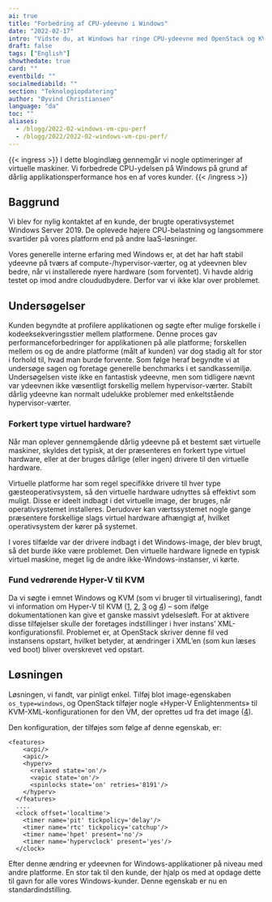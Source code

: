 ```yaml
---
ai: true
title: "Forbedring af CPU-ydeevne i Windows"
date: "2022-02-17"
intro: "Vidste du, at Windows har ringe CPU-ydeevne med OpenStack og KVM's standardindstillinger?"
draft: false
tags: ["English"]
showthedate: true
card: ""
eventbild: ""
socialmediabild: ""
section: "Teknologiopdatering"
author: "Øyvind Christiansen"
language: "da"
toc: ""
aliases:
  - /blogg/2022-02-windows-vm-cpu-perf
  - /blogg/2022/2022-02-windows-vm-cpu-perf/
---
```

{{< ingress >}}
I dette blogindlæg gennemgår vi nogle optimeringer af virtuelle maskiner. Vi forbedrede CPU-ydelsen på Windows på grund af dårlig applikationsperformance hos en af vores kunder.
{{< /ingress >}}

## Baggrund

Vi blev for nylig kontaktet af en kunde, der brugte operativsystemet Windows Server 2019. De oplevede højere CPU-belastning og langsommere svartider på vores platform end på andre IaaS-løsninger.

Vores generelle interne erfaring med Windows er, at det har haft stabil ydeevne på tværs af compute-/hypervisor-værter, og at ydeevnen blev bedre, når vi installerede nyere hardware (som forventet). Vi havde aldrig testet op imod andre cloududbydere. Derfor var vi ikke klar over problemet.

## Undersøgelser

Kunden begyndte at profilere applikationen og søgte efter mulige forskelle i kodeeksekveringsstier mellem platformene. Denne proces gav performanceforbedringer for applikationen på alle platforme; forskellen mellem os og de andre platforme (målt af kunden) var dog stadig alt for stor i forhold til, hvad man burde forvente. Som følge heraf begyndte vi at undersøge sagen og foretage generelle benchmarks i et sandkassemiljø. Undersøgelsen viste ikke en fantastisk ydeevne, men som tidligere nævnt var ydeevnen ikke væsentligt forskellig mellem hypervisor-værter. Stabilt dårlig ydeevne kan normalt udelukke problemer med enkeltstående hypervisor-værter.

### Forkert type virtuel hardware?

Når man oplever gennemgående dårlig ydeevne på et bestemt sæt virtuelle maskiner, skyldes det typisk, at der præsenteres en forkert type virtuel hardware, eller at der bruges dårlige (eller ingen) drivere til den virtuelle hardware.

Virtuelle platforme har som regel specifikke drivere til hver type gæsteoperativsystem, så den virtuelle hardware udnyttes så effektivt som muligt. Disse er ideelt indbagt i det virtuelle image, der bruges, når operativsystemet installeres. Derudover kan værtssystemet nogle gange præsentere forskellige slags virtuel hardware afhængigt af, hvilket operativsystem der kører på systemet.

I vores tilfælde var der drivere indbagt i det Windows-image, der blev brugt, så det burde ikke være problemet. Den virtuelle hardware lignede en typisk virtuel maskine, meget lig de andre ikke-Windows-instanser, vi kørte.

### Fund vedrørende Hyper-V til KVM

Da vi søgte i emnet Windows og KVM (som vi bruger til virtualisering), fandt vi information om Hyper-V til KVM ([1][1], [2][2], [3][3] og [4][4]) – som ifølge dokumentationen kan give et ganske massivt ydelsesløft. For at aktivere disse tilføjelser skulle der foretages indstillinger i hver instans’ XML-konfigurationsfil. Problemet er, at OpenStack skriver denne fil ved instansens opstart, hvilket betyder, at ændringer i XML’en (som kun læses ved boot) bliver overskrevet ved opstart.

[1]: https://leduccc.medium.com/improving-the-performance-of-a-windows-10-guest-on-qemu-a5b3f54d9cf5
[2]: https://techblog.web.cern.ch/techblog/post/ostype-property-for-windows-images-on/
[3]: https://openstack-in-production.blogspot.com/2017/02/ostype-property-for-windows-images-on.html
[4]: https://bugs.launchpad.net/nova/+bug/1400315

## Løsningen

Løsningen, vi fandt, var pinligt enkel. Tilføj blot image-egenskaben `os_type=windows`, og OpenStack tilføjer nogle «Hyper-V Enlightenments» til KVM-XML-konfigurationen for den VM, der oprettes ud fra det image ([4][4]).

Den konfiguration, der tilføjes som følge af denne egenskab, er:
```
<features>
    <acpi/>
    <apic/>
    <hyperv>
      <relaxed state='on'/>
      <vapic state='on'/>
      <spinlocks state='on' retries='8191'/>
    </hyperv>
  </features>
  ....
  <clock offset='localtime'>
    <timer name='pit' tickpolicy='delay'/>
    <timer name='rtc' tickpolicy='catchup'/>
    <timer name='hpet' present='no'/>
    <timer name='hypervclock' present='yes'/>
  </clock>
```
Efter denne ændring er ydeevnen for Windows-applikationer på niveau med andre platforme. En stor tak til den kunde, der hjalp os med at opdage dette til gavn for alle vores Windows-kunder. Denne egenskab er nu en standardindstilling.